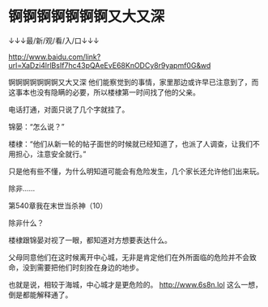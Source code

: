 # 锕锕锕锕锕锕锕又大又深

↓↓↓最/新/观/看/入/口↓↓↓

http://www.baidu.com/link?url=XaDzi4lrlBsIf7hc43pQAeEvE68KnODCy8r9yapmf0G&wd

锕锕锕锕锕锕锕又大又深
他们能察觉到的事情，家里那边或许早已注意到了，而这事本也没有隐瞒的必要，所以楼棣第一时间找了他的父亲。

电话打通，对面只说了几个字就挂了。

锦晏：“怎么说？”

楼棣：“他们从新一轮的帖子面世的时候就已经知道了，也派了人调查，让我们不用担心，注意安全就行。”

只是他有些不懂，为什么明知道可能会有危险发生，几个家长还允许他们出来玩。

除非……

第540章我在末世当杀神（10）

除非什么？

楼棣跟锦晏对视了一眼，都知道对方想要表达什么。

父母同意他们在这时候离开中心城，无非是肯定他们在外所面临的危险并不会致命，没到需要把他们时刻拴在身边的地步。

也就是说，相较于海城，中心城才是更危险的。
http://www.6s8n.lol
这么一想，倒是都能解释通了。

